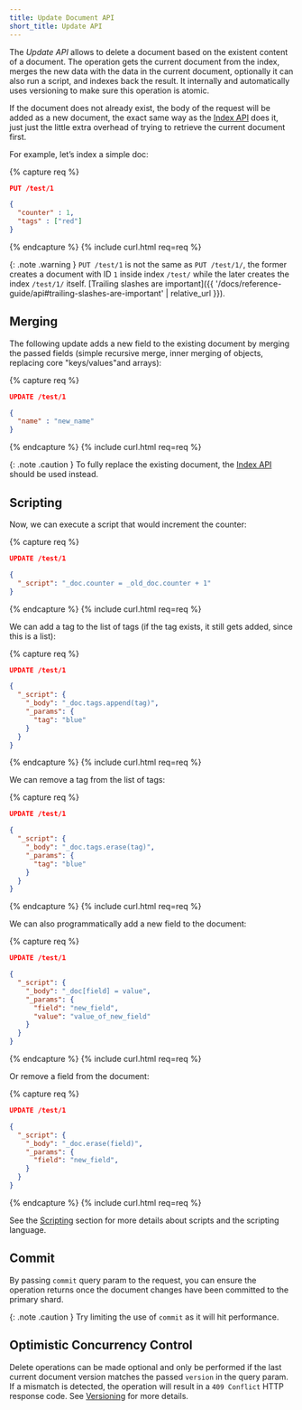 ```yaml
---
title: Update Document API
short_title: Update API
---
```


The _Update API_ allows to delete a document based on the existent content of
a document. The operation gets the current document from the index, merges the
new data with the data in the current document, optionally it can also run a
script, and indexes back the result. It internally and automatically uses
versioning to make sure this operation is atomic.

If the document does not already exist, the body of the request will be added
as a new document, the exact same way as the [Index API](../index-api) does it,
just just the little extra overhead of trying to retrieve the current document
first.

For example, let’s index a simple doc:

{% capture req %}

```json
PUT /test/1

{
  "counter" : 1,
  "tags" : ["red"]
}
```
{% endcapture %}
{% include curl.html req=req %}

{: .note .warning }
`PUT /test/1` is not the same as `PUT /test/1/`, the former creates a document
with ID `1` inside index `/test/` while the later creates the index `/test/1/`
itself.
[Trailing slashes are important]({{ '/docs/reference-guide/api#trailing-slashes-are-important' | relative_url }}).


## Merging

The following update adds a new field to the existing document by merging the
passed fields (simple recursive merge, inner merging of objects, replacing core
"keys/values"and arrays):

{% capture req %}

```json
UPDATE /test/1

{
  "name" : "new_name"
}
```
{% endcapture %}
{% include curl.html req=req %}

{: .note .caution }
To fully replace the existing document, the [Index API](../index-api) should be
used instead.


## Scripting

Now, we can execute a script that would increment the counter:

{% capture req %}

```json
UPDATE /test/1

{
  "_script": "_doc.counter = _old_doc.counter + 1"
}
```
{% endcapture %}
{% include curl.html req=req %}

We can add a tag to the list of tags (if the tag exists, it still gets added, since this is a list):

{% capture req %}

```json
UPDATE /test/1

{
  "_script": {
    "_body": "_doc.tags.append(tag)",
    "_params": {
      "tag": "blue"
    }
  }
}
```
{% endcapture %}
{% include curl.html req=req %}

We can remove a tag from the list of tags:

{% capture req %}

```json
UPDATE /test/1

{
  "_script": {
    "_body": "_doc.tags.erase(tag)",
    "_params": {
      "tag": "blue"
    }
  }
}
```
{% endcapture %}
{% include curl.html req=req %}

We can also programmatically add a new field to the document:

{% capture req %}

```json
UPDATE /test/1

{
  "_script": {
    "_body": "_doc[field] = value",
    "_params": {
      "field": "new_field",
      "value": "value_of_new_field"
    }
  }
}
```
{% endcapture %}
{% include curl.html req=req %}

Or remove a field from the document:

{% capture req %}

```json
UPDATE /test/1

{
  "_script": {
    "_body": "_doc.erase(field)",
    "_params": {
      "field": "new_field",
    }
  }
}
```
{% endcapture %}
{% include curl.html req=req %}

See the [Scripting](../scripting) section for more details about scripts
and the scripting language.


## Commit

By passing `commit` query param to the request, you can ensure the operation
returns once the document changes have been committed to the primary shard.

{: .note .caution }
Try limiting the use of `commit` as it will hit performance.


## Optimistic Concurrency Control

Delete operations can be made optional and only be performed if the last
current document version matches the passed `version` in the query param. If a
mismatch is detected, the operation will result in a `409 Conflict` HTTP response
code. See [Versioning](../versioning) for more details.
